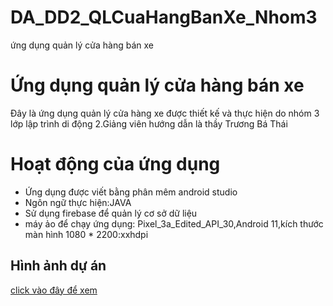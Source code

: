 # DA_DD2_QLCuaHangBanXe_Nhom3
ứng dụng quản lý cửa hàng bán xe
# Ứng dụng quản lý cửa hàng bán xe

Đây là ứng dụng quản lý cửa hàng xe được thiết kế và thực hiện do nhóm 3 lớp lập trình di động 2.Giảng viên hướng dẫn là thầy Trương Bá Thái

# Hoạt động của ứng dụng
* Ứng dụng được viết bằng phân mêm android studio 
* Ngôn ngữ thực hiện:JAVA
* Sử dụng firebase để quản lý cơ sở dữ liệu
* máy ảo để chạy ứng dụng: Pixel_3a_Edited_API_30,Android 11,kích thước màn hình 1080 * 2200:xxhdpi

## Hình ảnh dự án
[click vào đây để xem](https://github.com/thangld69/DA_DD2_QLCuaHangBanXe_Nhom3/issues/1#issue-1276019647)
